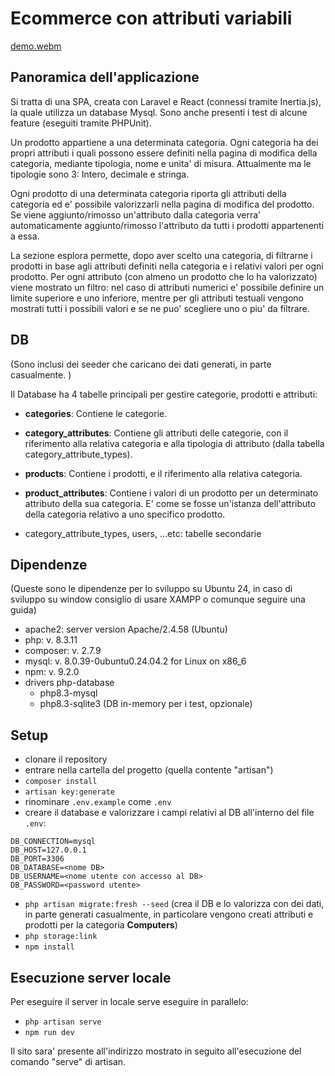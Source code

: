 # Ecommerce con attributi variabili

[demo.webm](https://github.com/user-attachments/assets/8a3bc675-5566-4e81-b3fa-14757edb67e4)

## Panoramica dell'applicazione

Si tratta di una SPA, creata con Laravel e React (connessi tramite Inertia.js), la quale utilizza un database Mysql. Sono anche presenti i test di alcune feature (eseguiti tramite PHPUnit).

Un prodotto appartiene a una determinata categoria. Ogni categoria ha dei propri attributi i quali possono essere definiti nella pagina di modifica della categoria, mediante tipologia, nome e unita' di misura. Attualmente ma le tipologie sono 3: Intero, decimale e stringa.

Ogni prodotto di una determinata categoria riporta gli attributi della categoria ed e' possibile valorizzarli nella pagina di modifica del prodotto. Se viene aggiunto/rimosso un'attributo dalla categoria verra' automaticamente aggiunto/rimosso l'attributo da tutti i prodotti appartenenti a essa.

La sezione esplora permette, dopo aver scelto una categoria, di filtrarne i prodotti in base agli attributi definiti nella categoria e i relativi valori per ogni prodotto. Per ogni attributo (con almeno un prodotto che lo ha valorizzato) viene mostrato un filtro: nel caso di attributi numerici e' possibile definire un limite superiore e uno inferiore, mentre per gli attributi testuali vengono mostrati tutti i possibili valori e se ne puo' scegliere uno o piu' da filtrare.

## DB

(Sono inclusi dei seeder che caricano dei dati generati, in parte casualmente. )

Il Database ha 4 tabelle principali per gestire categorie, prodotti e attributi:

- **categories**: Contiene le categorie.

- **category_attributes**: Contiene gli attributi delle categorie, con il riferimento alla relativa categoria e alla tipologia di attributo (dalla tabella category_attribute_types).

- **products**: Contiene i prodotti, e il riferimento alla relativa categoria.

- **product_attributes**: Contiene i valori di un prodotto per un determinato attributo della sua categoria. E' come se fosse un'istanza dell'attributo della categoria relativo a uno specifico prodotto.

- category_attribute_types, users, ...etc: tabelle secondarie

## Dipendenze

(Queste sono le dipendenze per lo sviluppo su Ubuntu 24, in caso di sviluppo su window consiglio di usare XAMPP o comunque seguire una guida)

- apache2: server version Apache/2.4.58 (Ubuntu)
- php: v. 8.3.11
- composer: v. 2.7.9
- mysql: v. 8.0.39-0ubuntu0.24.04.2 for Linux on x86_6
- npm: v. 9.2.0
- drivers php-database
	- php8.3-mysql
	- php8.3-sqlite3 (DB in-memory per i test, opzionale)

## Setup

- clonare il repository
- entrare nella cartella del progetto (quella contente "artisan")
- `composer install`
- `artisan key:generate`
- rinominare `.env.example` come `.env`
- creare il database e valorizzare i campi relativi al DB all'interno del file `.env`:
```
DB_CONNECTION=mysql
DB_HOST=127.0.0.1
DB_PORT=3306
DB_DATABASE=<nome DB>
DB_USERNAME=<nome utente con accesso al DB>
DB_PASSWORD=<password utente>
```
- `php artisan migrate:fresh --seed` (crea il DB e lo valorizza con dei dati, in parte generati casualmente, in particolare vengono creati attributi e prodotti per la categoria **Computers**)
- `php storage:link`
- `npm install`

## Esecuzione server locale

Per eseguire il server in locale serve eseguire in parallelo:
- `php artisan serve`
- `npm run dev`

Il sito sara' presente all'indirizzo mostrato in seguito all'esecuzione del comando "serve" di artisan.
